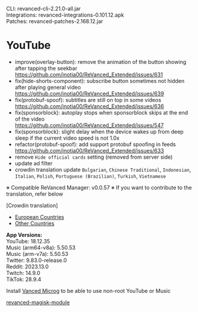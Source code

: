 CLI: revanced-cli-2.21.0-all.jar  
Integrations: revanced-integrations-0.101.12.apk  
Patches: revanced-patches-2.168.12.jar  

YouTube
==
- improve(overlay-button): remove the animation of the button showing after tapping the seekbar https://github.com/inotia00/ReVanced_Extended/issues/631
- fix(hide-shorts-component): subscribe button sometimes not hidden after playing general video https://github.com/inotia00/ReVanced_Extended/issues/639
- fix(protobuf-spoof): subtitles are still on top in some videos https://github.com/inotia00/ReVanced_Extended/issues/636
- fix(sponsorblock): autoplay stops when sponsorblock skips at the end of the video https://github.com/inotia00/ReVanced_Extended/issues/547
- fix(sponsorblock): slight delay when the device wakes up from deep sleep if the current video speed is not 1.0x
- refactor(protobuf-spoof): add support protobuf spoofing in feeds https://github.com/inotia00/ReVanced_Extended/issues/633
- remove `Hide official cards` setting (removed from server side)
- update ad filter
- crowdin translation update
`Bulgarian`, `Chinese Traditional`, `Indonesian`, `Italian`, `Polish`, `Portuguese (Brazilian)`, `Turkish`, `Vietnamese`


※ Compatible ReVanced Manager: v0.0.57
※ If you want to contribute to the translation, refer below

[Crowdin translation]
- [European Countries](https://crowdin.com/project/revancedextendedeu)
- [Other Countries](https://crowdin.com/project/revancedextended)
  
**App Versions:**  
YouTube: 18.12.35  
Music (arm64-v8a): 5.50.53  
Music (arm-v7a): 5.50.53  
Twitter: 9.83.0-release.0  
Reddit: 2023.13.0  
Twitch: 14.9.0  
TikTok: 28.9.4  

Install [Vanced Microg](https://github.com/TeamVanced/VancedMicroG/releases) to be able to use non-root YouTube or Music  

[revanced-magisk-module](https://github.com/j-hc/revanced-magisk-module)  

